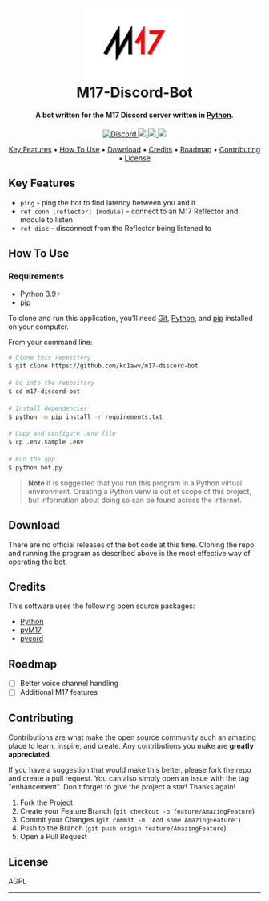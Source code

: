 <h1 align="center">
  <br>
  <a href="https://m17project.org"><img src="m17glow.png" alt="M17 Project" width="200"></a>
  <br>
  M17-Discord-Bot
  <br>
</h1>

<h4 align="center">A bot written for the M17 Discord server written in <a href="https://www.python.org/" target="_blank">Python</a>.</h4>

<p align="center">
  <a href="https://discord.gg/G8zGphypf6">
    <img src="https://img.shields.io/discord/771492414120656907"
         alt="Discord">
  </a>
  <a href="https://github.com/kc1awv/m17-discord-bot/issues">
    <img src="https://img.shields.io/github/issues/kc1awv/m17-discord-bot">
  </a>
  <a href="https://github.com/kc1awv/m17-discord-bot/pulls">
      <img src="https://img.shields.io/github/issues-pr/kc1awv/m17-discord-bot">
  </a>
  <a href="https://github.com/kc1awv/m17-discord-bot/blob/main/LICENSE">
    <img src="https://img.shields.io/github/license/kc1awv/m17-discord-bot">
  </a>
</p>

<p align="center">
  <a href="#key-features">Key Features</a> •
  <a href="#how-to-use">How To Use</a> •
  <a href="#download">Download</a> •
  <a href="#credits">Credits</a> •
  <a href="#roadmap">Roadmap</a> •
  <a href="#contributing">Contributing</a> •
  <a href="#license">License</a>
</p>

<!-- ![screenshot]() -->

## Key Features

* `ping` - ping the bot to find latency between you and it
* `ref conn [reflector] [module]` - connect to an M17 Reflector and module to listen
* `ref disc` - disconnect from the Reflector being listened to

## How To Use

### Requirements

* Python 3.9+
* pip

To clone and run this application, you'll need [Git](https://git-scm.com), [Python](https://www.python.org/), and [pip](https://pypi.org/project/pip/) installed on your computer. 

From your command line:

```bash
# Clone this repository
$ git clone https://github.com/kc1awv/m17-discord-bot

# Go into the repository
$ cd m17-discord-bot

# Install dependencies
$ python -m pip install -r requirements.txt

# Copy and configure .env file
$ cp .env.sample .env

# Run the app
$ python bot.py
```

> **Note**
> It is suggested that you run this program in a Python virtual environment.
> Creating a Python venv is out of scope of this project, but information about
> doing so can be found across the Internet.

## Download

There are no official releases of the bot code at this time. Cloning the repo 
and running the program as described above is the most effective way of 
operating the bot.

## Credits

This software uses the following open source packages:

- [Python](https://python.org)
- [pyM17](https://pypi.org/project/m17/)
- [pycord](https://github.com/Pycord-Development/pycord)

## Roadmap

- [ ] Better voice channel handling
- [ ] Additional M17 features

## Contributing

Contributions are what make the open source community such an amazing place to learn, inspire, and create. Any contributions you make are **greatly appreciated**.

If you have a suggestion that would make this better, please fork the repo and create a pull request. You can also simply open an issue with the tag "enhancement".
Don't forget to give the project a star! Thanks again!

1. Fork the Project
2. Create your Feature Branch (`git checkout -b feature/AmazingFeature`)
3. Commit your Changes (`git commit -m 'Add some AmazingFeature'`)
4. Push to the Branch (`git push origin feature/AmazingFeature`)
5. Open a Pull Request

## License

AGPL

---
